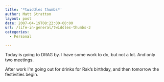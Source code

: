 ```yaml
---
title: '*twiddles thumbs*'
author: Matt Stratton
layout: post
date: 2007-04-19T08:22:00+00:00
url: /life-in-general/twiddles-thumbs-3
categories:
  - Personal

---
```

Today is going to DRAG by. I have some work to do, but not a lot. And only two meetings.

After work I&#8217;m going out for drinks for Rak&#8217;s birthday, and then tomorrow the festivities begin.